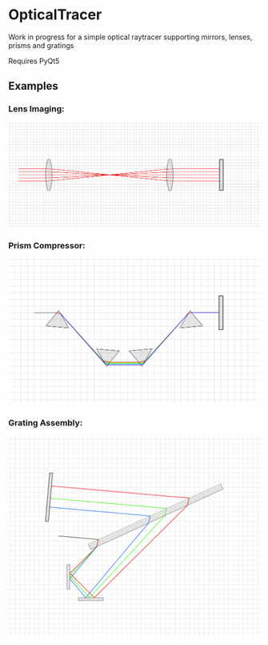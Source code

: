 # OpticalTracer
Work in progress for a simple optical raytracer supporting mirrors, lenses, prisms and gratings

Requires PyQt5

## Examples
### Lens Imaging:
![Lens Imaging](./samples/lenses.svg)
### Prism Compressor:
![Sample Prism](./samples/prism.svg)
### Grating Assembly:
![Grating Assembly](./samples/trans_grating_1739.svg)
